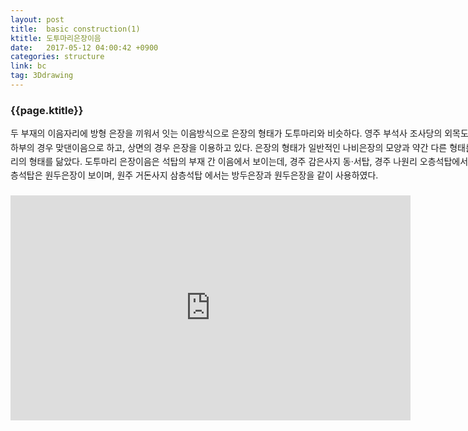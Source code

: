 ```yaml
---
layout: post
title:  basic construction(1)
ktitle: 도투마리은장이음
date:   2017-05-12 04:00:42 +0900
categories: structure
link: bc
tag: 3Ddrawing
---
```


<div style="width:900px; margin:0px auto">

<h3>
	{{page.ktitle}}
</h3>

<p style="line-height: 160%">두 부재의 이음자리에 방형 은장을 끼워서 잇는 이음방식으로 은장의 형태가 도투마리와
비슷하다.
영주 부석사 조사당의 외목도리를 제외한 도리 간 이음은 하부의 경우 맞댄이음으로 하고,
상면의 경우 은장을 이용하고 있다. 은장의 형태가 일반적인 나비은장의 모양과 약간 다른 형태를
하고 있는데, 일명 도투마리의 형태를 닮았다.
도투마리 은장이음은 석탑의 부재 간 이음에서 보이는데, 경주 감은사지 동·서탑, 경주 나원리
오층석탑에서 확인된다. 서산 보원사지 오층석탑은 원두은장이 보이며, 원주 거돈사지 삼층석탑
에서는 방두은장과 원두은장을 같이 사용하였다.</p>	
</div>	

<div style="text-align:center; margin:20px 0px 30px 0px; display: block;">
<iframe width="640" height="360" src="https://www.youtube.com/embed/zQtkWNN5qAM?autoplay=1&rel=0" frameborder="0" gesture="media" allow="encrypted-media" allowfullscreen></iframe>
</div>
